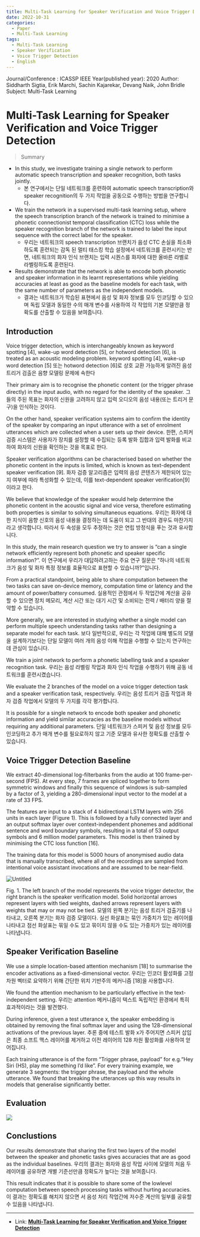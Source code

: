 ```yaml
---
title: Multi-Task Learning for Speaker Verification and Voice Trigger Detection
date: 2022-10-31
categories:
  - Paper
  - Multi-Task Learning
tags: 
  - Multi-Task Learning
  - Speaker Verification
  - Voice Trigger Detection
  - English
---
```


Journal/Conference : ICASSP IEEE
Year(published year): 2020
Author: Siddharth Sigtia, Erik Marchi, Sachin Kajarekar, Devang Naik, John Bridle
Subject: Multi-Task Learning

# Multi-Task Learning for Speaker Verification and Voice Trigger Detection

> Summary

- In this study, we investigate training a single network to perform automatic speech transcription and speaker recognition, both tasks jointly.
    - 본 연구에서는 단일 네트워크를 훈련하여 automatic speech transcription와 speaker recognition의 두 가지 작업을 공동으로 수행하는 방법을 연구합니다.
- We train the network in a supervised multi-task learning setup, where the speech transcription branch of the network is trained to minimise a phonetic connectionist temporal classification (CTC) loss while the speaker recognition branch of the network is trained to label the input sequence with the correct label for the speaker.
    - 우리는 네트워크의 speech transcription 브랜치가 음성 CTC 손실을 최소화하도록 훈련되는 감독 된 멀티 태스킹 학습 설정에서 네트워크를 훈련시키는 반면, 네트워크의 화자 인식 브랜치는 입력 시퀀스를 화자에 대한 올바른 라벨로 라벨링하도록 훈련된다.
- Results demonstrate that the network is able to encode both phonetic and speaker information in its learnt representations while yielding accuracies at least as good as the baseline models for each task, with the same number of parameters as the independent models.
    - 결과는 네트워크가 학습된 표현에서 음성 및 화자 정보를 모두 인코딩할 수 있으며 독립 모델과 동일한 수의 매개 변수를 사용하여 각 작업의 기본 모델만큼 정확도를 산출할 수 있음을 보여줍니다.

## Introduction

Voice trigger detection, which is interchangeably known as keyword spotting [4], wake-up word detection [5], or hotword detection [6], is treated as an acoustic modeling problem.
    keyword spotting [4], wake-up word detection [5] 또는 hotword detection [6]로 상호 교환 가능하게 알려진 음성 트리거 검출은 음향 모델링 문제에 속한다

Their primary aim is to recognise the phonetic content (or the trigger phrase directly) in the input audio, with no regard for the identity of the speaker.
    그들의 주된 목표는 화자의 신원을 고려하지 않고 입력 오디오의 음성 내용(또는 트리거 문구)을 인식하는 것이다.

On the other hand, speaker verification systems aim to confirm the identity of the speaker by comparing an input utterance with a set of enrolment utterances which are collected when a user sets up their device.
    한편, 스피커 검증 시스템은 사용자가 장치를 설정할 때 수집되는 등록 발화 집합과 입력 발화를 비교하여 화자의 신원을 확인하는 것을 목표로 한다.

Speaker verification algorithms can be characterised based on whether the phonetic content in the inputs is limited, which is known as text-dependent speaker verification [9].
    화자 검증 알고리즘은 입력의 음성 콘텐츠가 제한되어 있는지 여부에 따라 특성화할 수 있는데, 이를 text-dependent speaker verification[9]이라고 한다.

We believe that knowledge of the speaker would help determine the phonetic content in the acoustic signal and vice versa, therefore estimating both properties is similar to solving simultaneous equations. 
    우리는 화자에 대한 지식이 음향 신호의 음성 내용을 결정하는 데 도움이 되고 그 반대의 경우도 마찬가지라고 생각합니다. 따라서 두 속성을 모두 추정하는 것은 연립 방정식을 푸는 것과 유사합니다.

In this study, the main research question we try to answer is “can a single network efficiently represent both phonetic and speaker specific information?”.
    이 연구에서 우리가 대답하려고하는 주요 연구 질문은 "하나의 네트워크가 음성 및 화자 특정 정보를 효율적으로 표현할 수 있습니까?"입니다.

From a practical standpoint, being able to share computation between the two tasks can save on-device memory, computation time or latency and the amount of power/battery consumed.
    실용적인 관점에서 두 작업간에 계산을 공유할 수 있으면 장치 메모리, 계산 시간 또는 대기 시간 및 소비되는 전력 / 배터리 양을 절약할 수 있습니다.

More generally, we are interested in studying whether a single model can perform multiple speech understanding tasks rather than designing a separate model for each task.
    보다 일반적으로, 우리는 각 작업에 대해 별도의 모델을 설계하기보다는 단일 모델이 여러 개의 음성 이해 작업을 수행할 수 있는지 연구하는 데 관심이 있습니다.

We train a joint network to perform a phonetic labelling task and a speaker recognition task.
    우리는 음성 라벨링 작업과 화자 인식 작업을 수행하기 위해 공동 네트워크를 훈련시켰습니다.

We evaluate the 2 branches of the model on a voice trigger detection task and a speaker verification task, respectively.
    우리는 음성 트리거 검출 작업과 화자 검증 작업에서 모델의 두 가지를 각각 평가합니다.

It is possible for a single network to encode both speaker and phonetic information and yield similar accuracies as the baseline models without requiring any additional parameters.
    단일 네트워크가 스피커 및 음성 정보를 모두 인코딩하고 추가 매개 변수를 필요로하지 않고 기준 모델과 유사한 정확도를 산출할 수 있습니다.

## Voice Trigger Detection Baseline

We extract 40-dimensional log-filterbanks from the audio at 100 frame-per-second (FPS). At every step, 7 frames are spliced together to form symmetric windows and finally this sequence of windows is sub-sampled by a factor of 3, yielding a 280-dimensional input vector to the model at a rate of 33 FPS. 

The features are input to a stack of 4 bidirectional LSTM layers with 256 units in each layer (Figure 1). This is followed by a fully connected layer and an output softmax layer over context-independent phonemes and additional sentence and word boundary symbols, resulting in a total of 53 output symbols and 6 million model parameters. This model is then trained by minimising the CTC loss function [16].

The training data for this model is 5000 hours of anonymised audio data that is manually transcribed, where all of the recordings are sampled from intentional voice assistant invocations and are assumed to be near-field.

![Untitled](images/MTL_for_SV&VTD/Untitled.png)

Fig. 1. The left branch of the model represents the voice trigger detector, the right branch is the speaker verification model. Solid horizontal arrows represent layers with tied weights, dashed arrows represent layers with weights that may or may not be tied.
    모델의 왼쪽 분기는 음성 트리거 검출기를 나타내고, 오른쪽 분기는 화자 검증 모델이다. 실선 화살표는 묶인 가중치가 있는 레이어를 나타내고 점선 화살표는 묶일 수도 있고 묶이지 않을 수도 있는 가중치가 있는 레이어를 나타냅니다.    

## Speaker Verification Baseline

We use a simple location-based attention mechanism [18] to summarise the encoder activations as a fixed-dimensional vector. 
    우리는 인코더 활성화를 고정 차원 벡터로 요약하기 위해 간단한 위치 기반주의 메커니즘 [18]을 사용합니다.

We found the attention mechanism to be particularly effective in the text-independent setting.
    우리는 attention 메커니즘이 텍스트 독립적인 환경에서 특히 효과적이라는 것을 발견했다.

During inference, given a test utterance x, the speaker embedding is obtained by removing the final softmax layer and using the 128-dimensional activations of the previous layer.
    추론 중에 테스트 발화 x가 주어지면 스피커 삽입은 최종 소프트 맥스 레이어를 제거하고 이전 레이어의 128 차원 활성화를 사용하여 얻어집니다.

Each training utterance is of the form “Trigger phrase, payload” for e.g.“Hey Siri (HS), play me something I’d like”. For every training example, we generate 3 segments: the trigger phrase, the payload and the whole utterance. We found that breaking the utterances up this way results in models that generalise significantly better.


## Evaluation

![](images/MTL_for_SV&VTD/Untitled%201.png)

## Conclustions

Our results demonstrate that sharing the first two layers of the model between the speaker and phonetic tasks gives accuracies that are as good as the individual baselines.
    우리의 결과는 화자와 음성 작업 사이에 모델의 처음 두 레이어를 공유하면 개별 기준선만큼 정확도가 높다는 것을 보여줍니다.

This result indicates that it is possible to share some of the lowlevel computation between speech processing tasks without hurting accuracies.
    이 결과는 정확도를 해치지 않으면 서 음성 처리 작업간에 저수준 계산의 일부를 공유할 수 있음을 나타냅니다.

---
- Link: **[Multi-Task Learning for Speaker Verification and Voice Trigger Detection](https://arxiv.org/abs/2001.10816)**